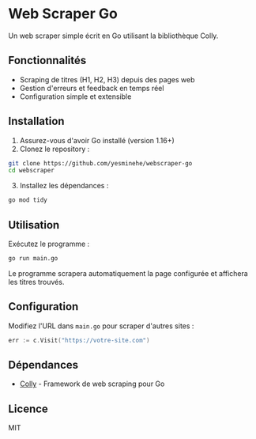 # Web Scraper Go

Un web scraper simple écrit en Go utilisant la bibliothèque Colly.

## Fonctionnalités

- Scraping de titres (H1, H2, H3) depuis des pages web
- Gestion d'erreurs et feedback en temps réel
- Configuration simple et extensible

## Installation

1. Assurez-vous d'avoir Go installé (version 1.16+)
2. Clonez le repository :

```bash
git clone https://github.com/yesminehe/webscraper-go
cd webscraper
```

3. Installez les dépendances :

```bash
go mod tidy
```

## Utilisation

Exécutez le programme :

```bash
go run main.go
```

Le programme scrapera automatiquement la page configurée et affichera les titres trouvés.

## Configuration

Modifiez l'URL dans `main.go` pour scraper d'autres sites :

```go
err := c.Visit("https://votre-site.com")
```

## Dépendances

- [Colly](https://github.com/gocolly/colly) - Framework de web scraping pour Go

## Licence

MIT
